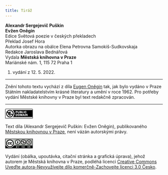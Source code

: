 ```yaml
---
title: Tiráž
---
```


**Alexandr Sergejevič Puškin**  
**Evžen Oněgin**  
Edice Světová poezie v českých překladech  
Překlad Josef Hora  
Autorka obrazu na obálce Elena Petrovna Samokiš-Sudkovskaja  
Redakce Jaroslava Bednářová  
Vydala **Městská knihovna v Praze**  
Mariánské nám. 1, 115 72 Praha 1  
1. vydání z 12. 5. 2022.

***

Znění tohoto textu vychází z díla [Eugen Oněgin](https://search.mlp.cz/cz/titul/eugen-onegin/158793/) tak, jak bylo vydáno v Praze Státním nakladatelstvím krásné literatury a umění v roce 1962. Pro potřeby vydání Městské knihovny v Praze byl text redakčně zpracován.

***

[![](./resources/image001.jpg)](http://creativecommons.org/publicdomain/mark/1.0/deed.cs)

Text díla (Alexandr Sergejevič Puškin: Evžen Oněgin), publikovaného [Městskou knihovnou v Praze](https://www.mlp.cz/cz/), není vázán autorskými právy.

[![](./resources/image002.jpg)](http://creativecommons.org/licenses/by-nc-sa/3.0/cz/)

Vydání (obálka, upoutávka, citační stránka a grafická úprava), jehož autorem je Městská knihovna v Praze, podléhá licenci [Creative Commons Uveďte autora-Nevyužívejte dílo komerčně-Zachovejte licenci 3.0 Česko](https://creativecommons.org/licenses/by-nc-sa/3.0/cz/).